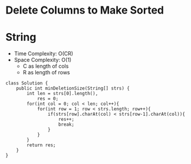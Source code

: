 # Delete Columns to Make Sorted
# String
* Time Complexity: O(CR)
* Space Complexity: O(1)
	* C as length of cols
	* R as length of rows
```
class Solution {
    public int minDeletionSize(String[] strs) {
        int len = strs[0].length(),
            res = 0;
        for(int col = 0; col < len; col++){
            for(int row = 1; row < strs.length; row++){
                if(strs[row].charAt(col) < strs[row-1].charAt(col)){
                    res++;
                    break;
                }
            }
        }
        return res;
    }
}
```